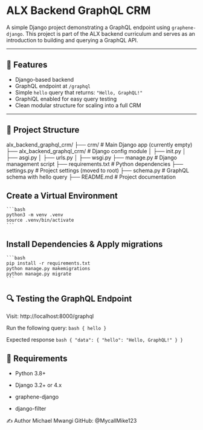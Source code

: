 # ALX Backend GraphQL CRM

A simple Django project demonstrating a GraphQL endpoint using `graphene-django`. This project is part of the ALX backend curriculum and serves as an introduction to building and querying a GraphQL API.

---

## 🚀 Features

- Django-based backend
- GraphQL endpoint at `/graphql`
- Simple `hello` query that returns: `"Hello, GraphQL!"`
- GraphiQL enabled for easy query testing
- Clean modular structure for scaling into a full CRM

---

## 📁 Project Structure

alx_backend_graphql_crm/
├── crm/ # Main Django app (currently empty)
├── alx_backend_graphql_crm/ # Django config module
│ ├── init.py
│ ├── asgi.py
│ ├── urls.py
│ ├── wsgi.py
├── manage.py # Django management script
├── requirements.txt # Python dependencies
├── settings.py # Project settings (moved to root)
├── schema.py # GraphQL schema with hello query
├── README.md # Project documentation

## Create a Virtual Environment
    ```bash
    python3 -m venv .venv
    source .venv/bin/activate
    ```

##  Install Dependencies & Apply migrations
    ```bash
    pip install -r requirements.txt
    python manage.py makemigrations
    python manage.py migrate
    ```

## 🔍 Testing the GraphQL Endpoint
Visit: http://localhost:8000/graphql

Run the following query:
    ```bash
    {
        hello
    }
    ```

Expected response
    ```bash
    {
        "data": {
            "hello": "Hello, GraphQL!"
        }
    }
    ```


## 🧪 Requirements
- Python 3.8+

- Django 3.2+ or 4.x

- graphene-django

- django-filter

✍️ Author
Michael Mwangi
GitHub: @MycallMike123
